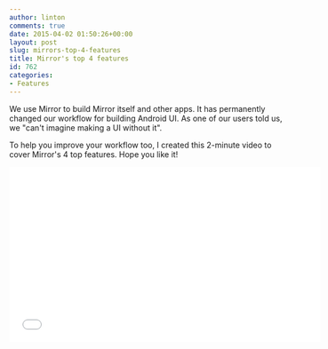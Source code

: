 ```yaml
---
author: linton
comments: true
date: 2015-04-02 01:50:26+00:00
layout: post
slug: mirrors-top-4-features
title: Mirror's top 4 features
id: 762
categories:
- Features
---
```


We use Mirror to build Mirror itself and other apps. It has permanently changed our workflow for building Android UI. As one of our users told us, we "can't imagine making a UI without it".





To help you improve your workflow too, I created this 2-minute video to cover Mirror's 4 top features. Hope you like it!
<p><iframe width="560" height="315" src="//www.youtube.com/embed/bbI61uj8_LE?rel=0" frameborder="0" allowfullscreen></iframe></p>






